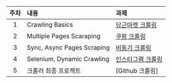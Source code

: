 | 주차 |  내용  |  과제  |
|:---:|:--|:--|
|1| Crawling Basics | [당근마켓 크롤링](crawling_assignments/week1/README.md)|
|2| Multiple Pages Scaraping  | [쿠팡 크롤링](crawling_assignments/week2/README.md)|
|3| Sync, Async Pages Scraping| [비동기 크롤링](crawling_assignments/week3/README.md)|
|4| Selenium, Dynamic Crawling | [인스타그램 크롤링](crawling_assignments/week3/README.md)|
|5| 크롤러 최종 프로젝트| [Github 크롤링]|()|

